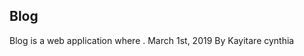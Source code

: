 ## Blog
Blog is a web application where .
March 1st, 2019
By Kayitare cynthia
<!-- Description
Car-Blog is a web application blog meant for car enthusiasts who seek the latest news on super cars. Users can subscribe to the blog to get the latest updates on articles.

The blog supports comments from readers and blog writers can determine whether to delete the comments or not. Users can also delete blog posts at their discretion.

After the writer has posted a new blog post, subscribers will receive an email notification with a link to the blog post.

Specifications
Get the specs here

Set-up and Installation
Prerequiites
- Python 3.6
- Ubuntu software
Clone the Repo
Run the following command on the terminal: git clone https://github.com/DevWaweru/Car-Blog.git && cd Car-Blog

Install Postgres

Create a Virtual Environment
Run the following commands in the same terminal:

sudo apt-get install python3.6-venv
python3.6 -m venv virtual
source virtual/bin/activate
Install dependancies
Install dependancies that will create an environment for the app to run pip3 install -r requirements

Prepare environment variables
export DATABASE_URL='postgresql+psycopg2://<your-username>:<your-password>@localhost/carblog'
export SECRET_KEY='Your secret key'
export DATABASE_URL_TEST='postgresql+psycopg2://<your-username>:<your-password>@localhost/carblog_test'
export MAIL_SERVER='smtp.googlemail.com'
export MAIL_PORT=587
export MAIL_USE_TLS=1
export MAIL_USERNAME=<your-email>
export MAIL_PASSWORD=<your-password> 
Run Database Migrations
python manage.py db init
python manage.py db migrate -m "initial migration"
python manage.py db upgrade
Running the app in development
In the same terminal type: python3 manage.py server

Open the browser on http://localhost:5000/

Known bugs
Sending batch emails bug If others are found, drop me a message

Technologies used
- Python 3.6
- HTML
- Bootstrap 4
- JavaScript
- Heroku
- Postgresql
Support and contact details
Contact me on developer.waweru@gmail.com for any comments, reviews or advice.

License
Copyright (c) Richard Waweru -->